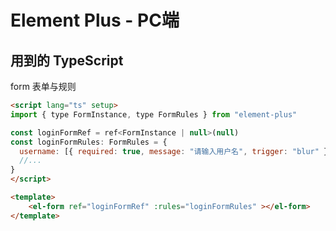 # Element Plus - PC端

## 用到的 TypeScript

form 表单与规则

```html
<script lang="ts" setup>
import { type FormInstance, type FormRules } from "element-plus"

const loginFormRef = ref<FormInstance | null>(null)
const loginFormRules: FormRules = {
  username: [{ required: true, message: "请输入用户名", trigger: "blur" }],
  //...
}
</script>

<template>
    <el-form ref="loginFormRef" :rules="loginFormRules" ></el-form>
</template>
```
